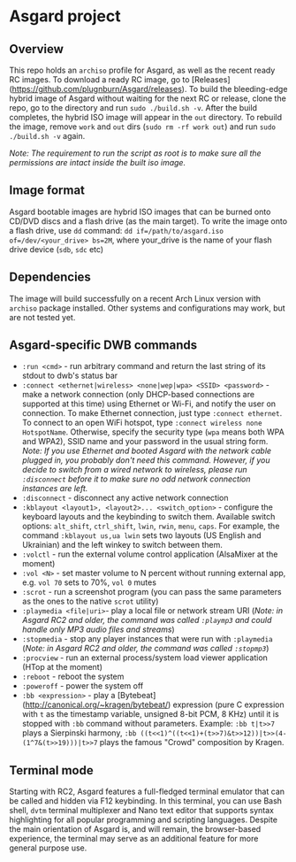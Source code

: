 Asgard project
==============

Overview
--------
This repo holds an `archiso` profile for Asgard, as well as the recent ready RC images. 
To download a ready RC image, go to [Releases] (https://github.com/plugnburn/Asgard/releases). 
To build the bleeding-edge hybrid image of Asgard without waiting for the next RC or release, clone the repo, go to the directory and run `sudo ./build.sh -v`. 
After the build completes, the hybrid ISO image will appear in the `out` directory.
To rebuild the image, remove `work` and `out` dirs (`sudo rm -rf work out`) and run `sudo ./build.sh -v` again.

*Note: The requirement to run the script as root is to make sure all the permissions are intact inside the built iso image.*

Image format
------------
Asgard bootable images are hybrid ISO images that can be burned onto CD/DVD discs and a flash drive (as the main target). 
To write the image onto a flash drive, use `dd` command: `dd if=/path/to/asgard.iso of=/dev/<your_drive> bs=2M`, where your_drive is the name of your flash drive device (`sdb`, `sdc` etc)

Dependencies
------------
The image will build successfully on a recent Arch Linux version with `archiso` package installed. Other systems and configurations may work, but are not tested yet.

Asgard-specific DWB commands
---------------------------------------------
- `:run <cmd>` - run arbitrary <cmd> command and return the last string of its stdout to dwb's status bar
- `:connect <ethernet|wireless> <none|wep|wpa> <SSID> <password>` - make a network connection (only DHCP-based connections are supported at this time) using Ethernet or Wi-Fi, and notify the user on connection. To make Ethernet connection, just type `:connect ethernet`. To connect to an open WiFi hotspot, type `:connect wireless none HotspotName`. Otherwise, specify the security type (`wpa` means both WPA and WPA2), SSID name and your password in the usual string form. *Note: If you use Ethernet and booted Asgard with the network cable plugged in, you probably don't need this command. However, if you decide to switch from a wired network to wireless, please run `:disconnect` before it to make sure no odd network connection instances are left.*
- `:disconnect` - disconnect any active network connection
- `:kblayout <layout1>, <layout2>... <switch_option>` - configure the keyboard layouts and the keybinding to switch them. Available switch options: `alt_shift`, `ctrl_shift`, `lwin`, `rwin`, `menu`, `caps`. For example, the command `:kblayout us,ua lwin` sets two layouts (US English and Ukrainian) and the left winkey to switch between them.
- `:volctl` - run the external volume control application (AlsaMixer at the moment)
- `:vol <N>` - set master volume to N percent without running external app, e.g. `vol 70` sets to 70%, `vol 0` mutes
- `:scrot` - run a screenshot program (you can pass the same parameters as the ones to the native `scrot` utility)
- `:playmedia <file|uri>`- play a local file or network stream URI (*Note: in Asgard RC2 and older, the command was called `:playmp3` and could handle only MP3 audio files and streams*)
- `:stopmedia` - stop any player instances that were run with `:playmedia` (*Note: in Asgard RC2 and older, the command was called `:stopmp3`*)
- `:procview` - run an external process/system load viewer application (HTop at the moment)
- `:reboot` - reboot the system
- `:poweroff` - power the system off
- `:bb <expression>` - play a [Bytebeat] (http://canonical.org/~kragen/bytebeat/) expression (pure C expression with `t` as the timestamp variable, unsigned 8-bit PCM, 8 KHz) until it is stopped with `:bb` command without parameters.
Example: `:bb t|t>>7` plays a Sierpinski harmony, `:bb ((t<<1)^((t<<1)+(t>>7)&t>>12))|t>>(4-(1^7&(t>>19)))|t>>7` plays the famous "Crowd" composition by Kragen.

Terminal mode
--------------
Starting with RC2, Asgard features a full-fledged terminal emulator that can be called and hidden via F12 keybinding.
In this terminal, you can use Bash shell, `dvtm` terminal multiplexer and Nano text editor that supports syntax highlighting for all popular programming and scripting languages.
Despite the main orientation of Asgard is, and will remain, the browser-based experience, the terminal may serve as an additional feature for more general purpose use.
